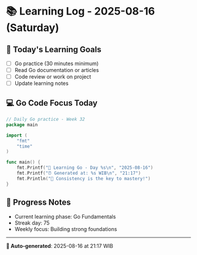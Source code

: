 # 📚 Learning Log - 2025-08-16 (Saturday)

## 🎯 Today's Learning Goals
- [ ] Go practice (30 minutes minimum)
- [ ] Read Go documentation or articles
- [ ] Code review or work on project
- [ ] Update learning notes

## 💻 Go Code Focus Today
```go
// Daily Go practice - Week 32
package main

import (
    "fmt"
    "time"
)

func main() {
    fmt.Printf("🚀 Learning Go - Day %s\n", "2025-08-16")
    fmt.Printf("⏰ Generated at: %s WIB\n", "21:17")
    fmt.Println("💪 Consistency is the key to mastery!")
}
```

## 🌟 Progress Notes
- Current learning phase: Go Fundamentals
- Streak day: 75
- Weekly focus: Building strong foundations

---
**🤖 Auto-generated**: 2025-08-16 at 21:17 WIB
